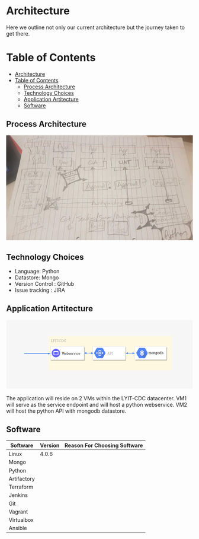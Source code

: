# Architecture

Here we outline not only our current architecture but the journey taken to get there.

# Table of Contents

- [Architecture](#architecture)
- [Table of Contents](#table-of-contents)
  - [Process Architecture](#process-architecture)
  - [Technology Choices](#technology-choices)
  - [Application Artitecture](#application-artitecture)
  - [Software](#software)

## Process Architecture

<img src="./images/arch_v1.jpg" alt="version 1" width="1100"/>

## Technology Choices

- Language: Python
- Datastore: Mongo
- Version Control : GitHub
- Issue tracking : JIRA

## Application Artitecture

<img src="./images/app_arch_v1.png" alt="version 1" width="1100"/>

The application will reside on 2 VMs within the LYIT-CDC datacenter. VM1 will serve as the service endpoint and will host a python webservice. VM2 will host the python API with mongodb datastore. 

## Software

| Software | Version | Reason For Choosing Software |
|---|---|---|
| Linux | 4.0.6 |  |
| Mongo |    |  |
| Python |    |  |
| Artifactory |    |  |
| Terraform |    |  |
| Jenkins |    |  |
| Git |    |  |
| Vagrant |    |  |
| Virtualbox |    |  |
| Ansible |    |  |
